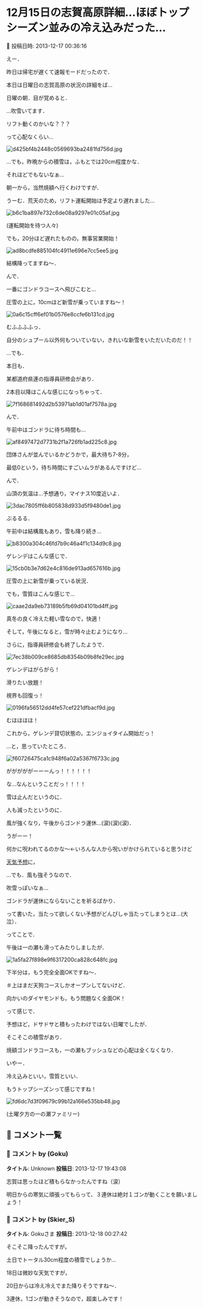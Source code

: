 # 12月15日の志賀高原詳細…ほぼトップシーズン並みの冷え込みだった…

📅 投稿日時: 2013-12-17 00:36:16

えー．


昨日は帰宅が遅くて速報モードだったので．


本日は日曜日の志賀高原の状況の詳細をば…





日曜の朝．目が覚めると．


…吹雪いてます．


リフト動くのかいな？？？


って心配なくらい…




![d425bf4b2448c0569693ba2481fd756d.jpg](images/d425bf4b2448c0569693ba2481fd756d.jpg)




…でも，昨晩からの積雪は，ふもとでは20cm程度かな．


それほどでもないなぁ…





朝一から，当然焼額へ行くわけですが．


うーむ．荒天のため，リフト運転開始は予定より遅れました…




![b6c1ba897e732c6de08a9297e01c05af.jpg](images/b6c1ba897e732c6de08a9297e01c05af.jpg)




(運転開始を待つ人々)


でも，20分ほど遅れたものの，無事営業開始！




![ad8bcdfe885104fc4911e696e7cc5ee5.jpg](images/ad8bcdfe885104fc4911e696e7cc5ee5.jpg)




結構降ってますね～．





んで．


一番にゴンドラコースへ飛びこむと…


圧雪の上に，10cmほど新雪が乗っていますね～！




![0a6c15cff6ef01b0576e8ccfe6b131cd.jpg](images/0a6c15cff6ef01b0576e8ccfe6b131cd.jpg)




むふふふふっ．


自分のシュプール以外何もついていない，きれいな新雪をいただいたのだ！！





…でも．


本日も．


某都道府県連の指導員研修会があり．


2本目以降はこんな感じになっちゃって．




![7f168681492d2b53971ab1d01af7578a.jpg](images/7f168681492d2b53971ab1d01af7578a.jpg)




んで．


午前中はゴンドラに待ち時間も…




![af8497472d7731b2f1a726fb1ad225c8.jpg](images/af8497472d7731b2f1a726fb1ad225c8.jpg)




団体さんが並んでいるかどうかで，最大待ち7-8分，


最低0という，待ち時間にすごいムラがあるんですけど…





んで．


山頂の気温は…予想通り，マイナス10度近いよ．




![3dac7805ff6b805838d933d5f9480de1.jpg](images/3dac7805ff6b805838d933d5f9480de1.jpg)




ぶるるる．





午前中は結構風もあり，雪も降り続き…




![b8300a304c46fd7b9c46a4f1c134d9c8.jpg](images/b8300a304c46fd7b9c46a4f1c134d9c8.jpg)




ゲレンデはこんな感じで．




![15cb0b3e7d62e4c816de913ad657616b.jpg](images/15cb0b3e7d62e4c816de913ad657616b.jpg)




圧雪の上に新雪が乗っている状況．





でも，雪質はこんな感じで…




![caae2da9eb73189b5fb69d04101bd4ff.jpg](images/caae2da9eb73189b5fb69d04101bd4ff.jpg)




真冬の良く冷えた軽い雪なので，快適！





そして，午後になると，雪が時々止むようになり…


さらに，指導員研修会も終了したようで．




![7ec38b009ce8685db8354b09b8fe29ec.jpg](images/7ec38b009ce8685db8354b09b8fe29ec.jpg)




ゲレンデはがらがら！


滑りたい放題！


視界も回復っ！




![0196fa56512dd4fe57cef221dfbacf9d.jpg](images/0196fa56512dd4fe57cef221dfbacf9d.jpg)




むほほほほ！


これから，ゲレンデ貸切状態の，エンジョイタイム開始だっ！





…と，思っていたところ．




![f60726475ca1c948f6a02a5367f6733c.jpg](images/f60726475ca1c948f6a02a5367f6733c.jpg)




がががががーーーんっ！！！！！！


な…なんということだっ！！！！


雪は止んだというのに．


人も減ったというのに．


風が強くなり，午後からゴンドラ運休…(涙)(涙)(涙)．


うがーー！


何かに呪われてるのかな～←いろんな人から呪いがかけられていると思うけど





[天気予想](e637ebc2b81ec9bb31eb6d54b2ed67de3.md)に，


…でも．風も強そうなので．


吹雪っぽいなぁ…


ゴンドラが運休にならないことを祈るばかり．


って書いた，当たって欲しくない予想がどんぴしゃ当たってしまうとは…(大泣）．





ってことで．


午後は一の瀬も滑ってみたりしましたが．




![1a5fa27f898e9f6317200ca828c648fc.jpg](images/1a5fa27f898e9f6317200ca828c648fc.jpg)




下半分は，もう完全全面OKですね～．


＃上はまだ天狗コースしかオープンしてないけど．


向かいのダイヤモンドも，もう問題なく全面OK！





って感じで．


予想ほど，ドサドサと積もったわけではない日曜でしたが．


そこそこの積雪があり．


焼額ゴンドラコースも，一の瀬もブッシュなどの心配は全くなくなり．


いやー．


冷え込みといい，雪質といい．


もうトップシーズンって感じですね！




![fd6dc7d3f09679c99b12a166e535bb48.jpg](images/fd6dc7d3f09679c99b12a166e535bb48.jpg)




(土曜夕方の一の瀬ファミリー)

## 💬 コメント一覧

### 💬 コメント by (Goku)
**タイトル**: Unknown
**投稿日**: 2013-12-17 19:43:08

志賀は思ったほど積もらなかったんですね（涙）



明日からの寒気に頑張ってもらって、３連休は絶対１ゴンが動くことを願いましょう！

### 💬 コメント by (Skier_S)
**タイトル**: Gokuさま
**投稿日**: 2013-12-18 00:27:42

そこそこ降ったんですが，

土日でトータル30cm程度の積雪でしょうか…

18日は微妙な天気ですが，

20日からは冷え冷えでまた降りそうですね～．

3連休，1ゴンが動きそうなので，超楽しみです！

